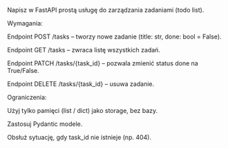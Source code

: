 Napisz w FastAPI prostą usługę do zarządzania zadaniami (todo list).

Wymagania:

Endpoint POST /tasks – tworzy nowe zadanie (title: str, done: bool = False).

Endpoint GET /tasks – zwraca listę wszystkich zadań.

Endpoint PATCH /tasks/{task_id} – pozwala zmienić status done na True/False.

Endpoint DELETE /tasks/{task_id} – usuwa zadanie.

Ograniczenia:

Użyj tylko pamięci (list / dict) jako storage, bez bazy.

Zastosuj Pydantic modele.

Obsłuż sytuację, gdy task_id nie istnieje (np. 404).